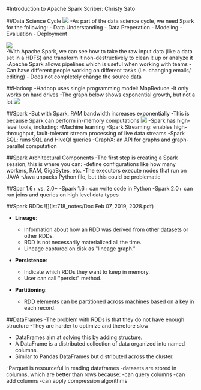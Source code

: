 #Introduction to Apache Spark
Scriber: Christy Sato

##Data Science Cycle
![](ist718_notes/unit-05-0_as2.png)
-As part of the data science cycle, we need Spark for the following:
    - Data Understanding
    - Data Preperation
    - Modeling
    - Evaluation
    - Deployment
  
![](ist718_notes/unit-05-0_as7.png)  
-With Apache Spark, we can see how to take the raw input data (like a data set in a HDFS) and transform it non-destructively to clean it up or analyze it
-Apache Spark allows pipelines which is useful when working with teams
    - Can have different people working on different tasks (i.e. changing emails/ editing)
    - Does not completely change the source data
 
 ##Hadoop
 -Hadoop uses single programming model: MapReduce
 -It only works on hard drives
 -The graph below shows exponential growth, but not a lot
 ![](ist718_notes/unit-05-0_as8.png)
 
 ##Spark
 -But with Spark, RAM bandwidth increases exponentially
 -This is because Spark can perform in-memory computations
![](ist718_notes/unit-05-0_as9.png)
-Spark has high-level tools, including:
    -Machine learning
    -Spark Streaming: enables high-throughput, fault-tolerant stream processing of live data streams
    -Spark SQL: runs SQL and HiveQl queries
    -GraphX: an API for graphs and graph-parallel computation
    
##Spark Architectural Components
-The first step is creating a Spark session, this is where you can:
    -define configurations like how many workers, RAM, GigaBytes, etc.
-The executors execute nodes that run on JAVA
    -Java unpacks Python file, but this could be problematic

##Spar 1.6+ vs. 2.0+
-Spark 1.6+ can write code in Python
-Spark 2.0+ can run joins and queries on high level data types

##Spark RDDs
![](ist718_notes/Doc Feb 07, 2019, 2028.pdf)
- **Lineage**:
  - Information about how an RDD was derived from other datasets or other RDDs.
  - RDD is not necessarily materialized all the time.
  - Lineage captured on disk as "lineage graph."  
  
- **Persistence**:
  - Indicate which RDDs they want to keep in memory. 
  - User can call "persist" method.  
  
- **Partitioning**:
  - RDD elements can be partitioned across machines based on a key in each record.
  
##DataFrames
-The problem with RDDs is that they do not have enough structure
-They are harder to optimize and therefore slow
- DataFrames aim at solving this by adding structure.  
- A DataFrame is a distributed collection of data organized into named columns.  
- Similar to Pandas DataFrames but distributed across the cluster.

-Parquet is resourceful in reading dataframes
    -datasets are stored in columns, which are better than rows because:
        -can query columns
        -can add columns
        -can apply compression algorithms
